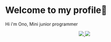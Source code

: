 # Welcome to my profile👋
Hi i'm Ono, Mini junior programmer
<p align="center">
  <a href="https://discord.com/users/373731784711471104">
    <img src="https://skillicons.dev/icons?i=discord" />
   <a href="https://www.instagram.com/onosannnnt/">
    <img src="https://skillicons.dev/icons?i=instagram" />
  </a>
</p>















<!--
**Oceannnx/Oceannnx** is a ✨ _special_ ✨ repository because its `README.md` (this file) appears on your GitHub profile.

Here are some ideas to get you started:

- 🔭 I’m currently working on ...
- 🌱 I’m currently learning ...
- 👯 I’m looking to collaborate on ...
- 🤔 I’m looking for help with ...
- 💬 Ask me about ...
- 📫 How to reach me: ...
- 😄 Pronouns: ...
- ⚡ Fun fact: ...
-->
